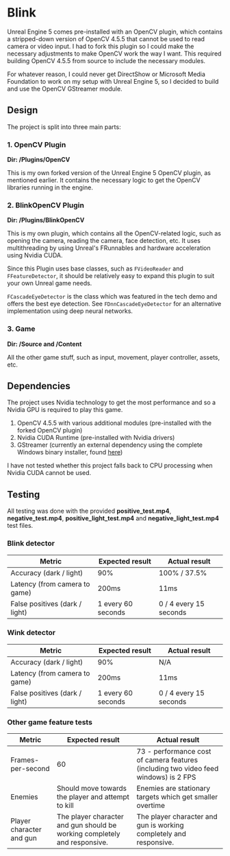 # Blink

Unreal Engine 5 comes pre-installed with an OpenCV plugin, which contains a stripped-down version of OpenCV 4.5.5 that cannot be used to read camera or video input.
I had to fork this plugin so I could make the necessary adjustments to make OpenCV work the way I want. This required building OpenCV 4.5.5 from source to include the necessary modules.

For whatever reason, I could never get DirectShow or Microsoft Media Foundation to work on my setup with Unreal Engine 5, so I decided to build and use the OpenCV GStreamer module.

## Design
The project is split into three main parts:

### 1. OpenCV Plugin
**Dir: /Plugins/OpenCV**

This is my own forked version of the Unreal Engine 5 OpenCV plugin, as mentioned earlier. 
It contains the necessary logic to get the OpenCV libraries running in the engine.

### 2. BlinkOpenCV Plugin
**Dir: /Plugins/BlinkOpenCV**

This is my own plugin, which contains all the OpenCV-related logic, such as opening the camera, reading the camera, face detection, etc. 
It uses multithreading by using Unreal's FRunnables and hardware acceleration using Nvidia CUDA.

Since this Plugin uses base classes, such as `FVideoReader` and `FFeatureDetector`, it should be relatively easy to expand this plugin to suit your own Unreal game needs.

`FCascadeEyeDetector` is the class which was featured in the tech demo and offers the best eye detection. See `FDnnCascadeEyeDetector` for an alternative implementation using deep neural networks.

### 3. Game
**Dir: /Source and /Content**

All the other game stuff, such as input, movement, player controller, assets, etc.
 
## Dependencies
The project uses Nvidia technology to get the most performance and so a Nvidia GPU is required to play this game.
1. OpenCV 4.5.5 with various additional modules (pre-installed with the forked OpenCV plugin)
2. Nvidia CUDA Runtime (pre-installed with Nvidia drivers)
3. GStreamer (currently an external dependency using the complete Windows binary installer, found [here](https://gstreamer.freedesktop.org/data/pkg/windows/1.20.4/msvc/gstreamer-1.0-msvc-x86_64-1.20.4.msi))

I have not tested whether this project falls back to CPU processing when Nvidia CUDA cannot be used.

## Testing
All testing was done with the provided **positive_test.mp4**, **negative_test.mp4**, **positive_light_test.mp4** and **negative_light_test.mp4** test files.

### Blink detector
|Metric	|Expected result	|Actual result	|
|---	|---	|---	|
|Accuracy (dark / light)   	|90%  	|100% / 37.5%   	|
|Latency (from camera to game)   	|200ms   	|11ms   	|
|False positives (dark / light)  	|1 every 60 seconds   	|0 / 4 every 15 seconds   	|

### Wink detector
|Metric	|Expected result	|Actual result	|
|---	|---	|---	|
|Accuracy (dark / light)   	|90%  	|N/A   	|
|Latency (from camera to game)   	|200ms   	|11ms   	|
|False positives (dark / light)  	|1 every 60 seconds   	|0 / 4 every 15 seconds   	|

### Other game feature tests
|Metric	|Expected result	|Actual result	|
|---	|---	|---	|
|Frames-per-second   	|60  	|73 - performance cost of camera features (including two video feed windows) is 2 FPS   	|
|Enemies   	|Should move towards the player and attempt to kill   	|Enemies are stationary targets which get smaller overtime   	|
|Player character and gun  	|The player character and gun should be working completely and responsive.    	|The player character and gun is working completely and responsive.   	|